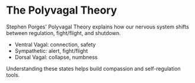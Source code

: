 # The Polyvagal Theory

Stephen Porges' Polyvagal Theory explains how our nervous system shifts between regulation, fight/flight, and shutdown.

- Ventral Vagal: connection, safety
- Sympathetic: alert, fight/flight
- Dorsal Vagal: collapse, numbness

Understanding these states helps build compassion and self-regulation tools.
